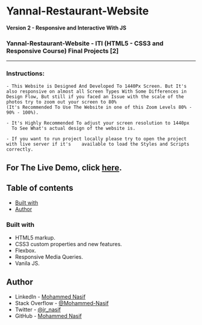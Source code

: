 # Yannal-Restaurant-Website

**Version 2 - Responsive and Interactive With JS**

### Yannal-Restaurant-Website - ITI (HTML5 - CSS3 and Responsive Course) Final Projects [2]

---


### Instructions:

    - This Website is Designed And Developed To 1440Px Screen. But It's also responsive on almost all Screen Types With Some Differences in Design Flow, But still if you faced an Issue with the scale of the photos try to zoom out your screen to 80% 
    (It's Recommended To Use The Website in one of this Zoom Levels 80% - 90% - 100%).

    - It's Highly Recommended To adjust your screen resolution to 1440px 
      To See What's actual design of the website is.

    - If you want to run project locally please try to open the project with live server if it's    available to load the Styles and Scripts correctly.

For The Live Demo, click [here](https://mohammed-nasif.github.io/Yannal-Restaurant-Website/).
---

## Table of contents

- [Built with](#built-with)
- [Author](#author)

### Built with

- HTML5 markup.
- CSS3 custom properties and new features.
- Flexbox.
- Responsive Media Queries.
- Vanila JS.

## Author

- LinkedIn - [Mohammed Nasif](https://www.linkedin.com/in/mohammednasif/)
- Stack Overflow - [@Mohammed-Nasif](https://stackoverflow.com/users/18315357/mohammed-nasif)
- Twitter - [@jr_nasif](https://twitter.com/jr_nasif)
- GitHub - [Mohammed Nasif](https://github.com/Mohammed-Nasif)
